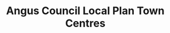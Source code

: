 ---
schema: default
title: Angus Council Local Plan Town Centres
organization: Angus Council
notes: >-
    Town Centre boundaries for the Angus Council Local Development Plan.
resources:
  - name: Angus Council Local Plan Town Centres WMS
  - url: >-
      http://data.angus.gov.uk/geoserver/inspire/inspire:pln_ldp14_town_centre/wms?service=WMS&request=GetMap
  - format: WMS

  - name: Angus Council Local Plan Town Centres KML
  - url: >-
      http://data.angus.gov.uk/geoserver/inspire/wms/kml?layers=inspire:pln_ldp14_town_centre&mode=download
  - format: KML

  - name: Angus Council Local Plan Town Centres GEOJSON
  - url: >-
      http://data.angus.gov.uk/geoserver/inspire/ows?service=WFS&version=1.0.0&request=GetFeature&typeName=inspire:pln_ldp14_town_centre&outputFormat=application%2Fjson&srsName=EPSG:3857
  - format: GEOJSON
license: UK Open Government Licence (OGL)
category:

  - development
  - planning
  - structure plans
  - town centres
maintainer: Angus Council
maintainer_email: someone@example.com
---